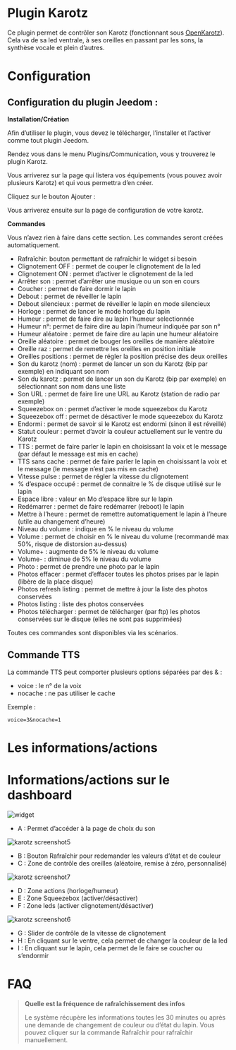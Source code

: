 # Plugin Karotz

Ce plugin permet de contrôler son Karotz (fonctionnant sous [OpenKarotz](http://www.openkarotz.org/)). Cela va de sa led ventrale, à ses oreilles en passant par les sons, la synthèse vocale et plein d’autres.

# Configuration 

## Configuration du plugin Jeedom : 

**Installation/Création**

Afin d’utiliser le plugin, vous devez le télécharger, l’installer et l’activer comme tout plugin Jeedom.

Rendez vous dans le menu Plugins/Communication, vous y trouverez le plugin Karotz.

Vous arriverez sur la page qui listera vos équipements (vous pouvez avoir plusieurs Karotz) et qui vous permettra d’en créer.

Cliquez sur le bouton Ajouter :

Vous arriverez ensuite sur la page de configuration de votre karotz.

**Commandes**

Vous n’avez rien à faire dans cette section. Les commandes seront créées automatiquement.

-   Rafraîchir: bouton permettant de rafraîchir le widget si besoin
-   Clignotement OFF : permet de couper le clignotement de la led
-   Clignotement ON : permet d’activer le clignotement de la led
-   Arrêter son : permet d’arrêter une musique ou un son en cours
-   Coucher : permet de faire dormir le lapin
-   Debout : permet de réveiller le lapin
-   Debout silencieux : permet de réveiller le lapin en mode silencieux
-   Horloge : permet de lancer le mode horloge du lapin
-   Humeur : permet de faire dire au lapin l’humeur selectionnée
-   Humeur n°: permet de faire dire au lapin l’humeur indiquée par son n°
-   Humeur aléatoire : permet de faire dire au lapin une humeur aléatoire
-   Oreille aléatoire : permet de bouger les oreilles de manière aléatoire
-   Oreille raz : permet de remettre les oreilles en position initiale
-   Oreilles positions : permet de régler la position précise des deux oreilles
-   Son du karotz (nom) : permet de lancer un son du Karotz (bip par exemple) en indiquant son nom
-   Son du karotz : permet de lancer un son du Karotz (bip par exemple) en sélectionnant son nom dans une liste
-   Son URL : permet de faire lire une URL au Karotz (station de radio par exemple)
-   Squeezebox on : permet d’activer le mode squeezebox du Karotz
-   Squeezebox off : permet de désactiver le mode squeezebox du Karotz
-   Endormi : permet de savoir si le Karotz est endormi (sinon il est réveillé)
-   Statut couleur : permet d’avoir la couleur actuellement sur le ventre du Karotz
-   TTS : permet de faire parler le lapin en choisissant la voix et le message (par défaut le message est mis en cache)
-   TTS sans cache : permet de faire parler le lapin en choisissant la voix et le message (le message n’est pas mis en cache)
-   Vitesse pulse : permet de régler la vitesse du clignotement
-   % d’espace occupé : permet de connaitre le % de disque utilisé sur le lapin
-   Espace libre : valeur en Mo d’espace libre sur le lapin
-   Redémarrer : permet de faire redémarrer (reboot) le lapin
-   Mettre à l’heure : permet de remettre automatiquement le lapin à l’heure (utile au changement d’heure)
-   Niveau du volume : indique en % le niveau du volume
-   Volume : permet de choisir en % le niveau du volume (recommandé max 50%, risque de distorsion au-dessus)
-   Volume+ : augmente de 5% le niveau du volume
-   Volume- : diminue de 5% le niveau du volume
-   Photo : permet de prendre une photo par le lapin
-   Photos effacer : permet d’effacer toutes les photos prises par le lapin (libère de la place disque)
-   Photos refresh listing : permet de mettre à jour la liste des photos conservées
-   Photos listing : liste des photos conservées
-   Photos télécharger : permet de télécharger (par ftp) les photos conservées sur le disque (elles ne sont pas supprimées)

Toutes ces commandes sont disponibles via les scénarios.

## Commande TTS 

La commande TTS peut comporter plusieurs options séparées par des & :

-   voice : le n° de la voix
-   nocache : ne pas utiliser le cache

Exemple :

``voice=3&nocache=1``

# Les informations/actions 

# Informations/actions sur le dashboard

![widget](../images/widget.jpg)

-   A : Permet d’accéder à la page de choix du son

![karotz screenshot5](../images/karotz_screenshot5.jpg)

-   B : Bouton Rafraîchir pour redemander les valeurs d’état et de couleur
-   C : Zone de contrôle des oreilles (aléatoire, remise à zéro, personnalisé)

![karotz screenshot7](../images/karotz_screenshot7.jpg)

-   D : Zone actions (horloge/humeur)
-   E : Zone Squeezebox (activer/désactiver)
-   F : Zone leds (activer clignotement/désactiver)

![karotz screenshot6](../images/karotz_screenshot6.jpg)

-   G : Slider de contrôle de la vitesse de clignotement
-   H : En cliquant sur le ventre, cela permet de changer la couleur de la led
-   I : En cliquant sur le lapin, cela permet de le faire se coucher ou s’endormir

# FAQ 

>**Quelle est la fréquence de rafraîchissement des infos**
>
>Le système récupère les informations toutes les 30 minutes ou après une demande de changement de couleur ou d’état du lapin. Vous pouvez cliquer sur la commande Rafraîchir pour rafraîchir manuellement.
